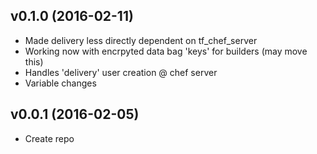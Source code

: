 v0.1.0 (2016-02-11)
-------------------
- Made delivery less directly dependent on tf_chef_server
- Working now with encrpyted data bag 'keys' for builders (may move this)
- Handles 'delivery' user creation @ chef server
- Variable changes

v0.0.1 (2016-02-05)
-------------------
- Create repo
